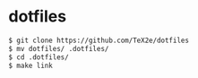 # dotfiles

~~~ bash
$ git clone https://github.com/TeX2e/dotfiles
$ mv dotfiles/ .dotfiles/
$ cd .dotfiles/
$ make link
~~~
